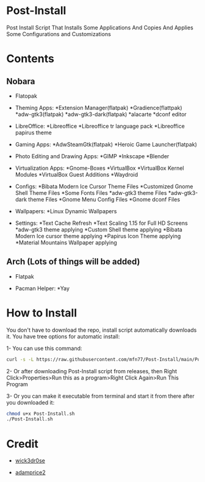 # Post-Install
Post Install Script That Installs Some Applications And Copies And Applies Some Configurations and Customizations



# Contents

## Nobara
- Flatopak
- Theming Apps:                    *Extension Manager(flatpak)
                                   *Gradience(flattpak)
                                   *adw-gtk3(flatpak)
                                   *adw-gtk3-dark(flatpak)
                                   *alacarte
                                   *dconf editor
                                   
- LibreOffice:                     *Libreoffice
                                   *Libreoffice tr language pack
                                   *Libreoffice papirus theme
                                   
- Gaming Apps:                     *AdwSteamGtk(flatpak)
                                   *Heroic Game Launcher(flatpak)
                                   
- Photo Editing and Drawing Apps:  *GIMP
                                   *Inkscape
                                   *Blender
                                   
- Virtualization Apps:             *Gnome-Boxes
                                   *VirtualBox
                                   *VirtualBox Kernel Modules
                                   *VirtualBox Guest Additions
                                   *Waydroid
                                   
- Configs:                         *Bibata Modern Ice Cursor Theme Files
                                   *Customized Gnome Shell Theme Files
                                   *Some Fonts Files
                                   *adw-gtk3 theme Files
                                   *adw-gtk3-dark theme Files
                                   *Gnome Menu Config Files
                                   *Gnome dconf Files
                                   
- Wallpapers:                      *Linux Dynamic Wallpapers

- Settings:                        *Text Cache Refresh
                                   *Text Scaling 1.15 for Full HD Screens
                                   *adw-gtk3 theme applying
                                   *Custom Shell theme applying
                                   *Bibata Modern Ice cursor theme applying
                                   *Papirus Icon Theme applying
                                   *Material Mountains Wallpaper applying

## Arch (Lots of things will be added)

- Flatpak

- Pacman Helper:                   *Yay



# How to Install

You don't have to download the repo, install script automatically downloads it. You have tree options for automatic install:

1- You can use this command:

```sh
curl -s -L https://raw.githubusercontent.com/mfn77/Post-Install/main/Post-Install.sh | bash
```

2- Or after downloading Post-Install script from releases, then Right Click>Properties>Run this as a program>Right Click Again>Run This Program

3- Or you can make it executable from terminal and start it from there after you downloaded it:

```sh
chmod u+x Post-Install.sh
./Post-Install.sh 
```

# Credit

- [wick3dr0se](https://github.com/wick3dr0se)

- [adamprice2](https://github.com/adamprice2)
